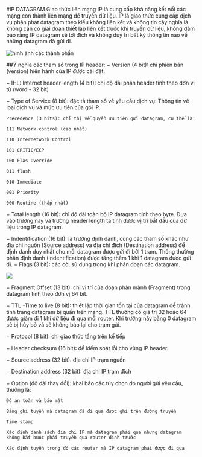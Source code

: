 #IP DATAGRAM
Giao thức liên mạng IP là cung cấp khả năng kết nối các mạng con thành liên mạng để truyền dữ liệu.
IP là giao thức cung cấp dịch vụ phân phát datagram theo kiểu không liên kết và không tin cậy
nghĩa là không cần có giai đoạn thiết lập liên kết trước khi truyền dữ liệu, 
không đảm bảo rằng IP datagram sẽ tới đích 
và không duy trì bất kỳ thông tin nào về những datagram đã gửi đi. 

![hình ảnh các thành phần](https://4yatfw.bn1.livefilestore.com/y2pj3_VXtcreN016i6uoHEFSeMQAc6rANxHt3Dkw0cThQkIz15HRRIa3-oyTVkYxkjWWps7EHp3mR-xBoggGUd6XSnt2u-wFruAeBu8_LA0skM/01-%20IP%20header.png)

##Ý nghĩa các tham số trong IP header:
− Version (4 bit): chỉ phiên bản (version) hiện hành của IP được cài đặt.

− IHL: Internet header length (4 bit): chỉ độ dài phần header tính theo đơn vị từ (word - 32 bit)

− Type of Service (8 bit): đặc tả tham số về yêu cầu dịch vụ: Thông tin về loại dịch vụ và mức ưu tiên của gói IP.
	
	Precedence (3 bits): chỉ thị về quyền ưu tiên gửi datagram, cụ thể là:
	
	111 Network control (cao nhất)
	
	110 Internetwork Control
	
	101 CRITIC/ECP
	
	100 Flas Override
	
	011 flash
	
	010 Immediate
	
	001 Priority
	
	000 Routine (thấp nhất)
	
− Total length (16 bit): chỉ độ dài toàn bộ IP datagram tính theo byte. Dựa vào trường này và trường header length ta tính được vị trí bắt đầu của dữ liệu trong IP datagram.

− Indentification (16 bit): là trường định danh, cùng các tham số khác như địa chỉ nguồn (Source address) và địa chỉ đích (Destination address) để định danh duy nhất cho mỗi datagram được gửi đi bởi 1 trạm. Thông thường phần định danh (Indentification) được tăng thêm 1 khi 1 datagram được gửi đi.
− Flags (3 bit): các cờ, sử dụng trong khi phân đoạn các datagram. 

![](https://4yatfw.bn1.livefilestore.com/y2phlastvdF-KwMXVyPrpwowT-ZnQ8XKpoEBONbun1VqRZxk89sye8YrlKDEUYGbp26_XRwDlHFJdVPTD79zHYHdO6sOBawzjAEvIlelqtpnts/02-%20flag.png)


− Fragment Offset (13 bit): chỉ vị trí của đoạn phân mảnh (Fragment) trong datagram tính theo đơn vị 64 bit.

− TTL -Time to live  (8 bit): thiết lập thời gian tồn tại của datagram để tránh tình trạng datagram bị quẩn trên mạng. TTL thường có giá trị 32 hoặc 64 được giảm đi 1 khi dữ liệu đi qua mỗi router. Khi trường này bằng 0 datagram sẽ bị hủy bỏ và sẽ không báo lại cho trạm gửi.

− Protocol (8 bit): chỉ giao thức tầng trên kế tiếp

− Header checksum (16 bit): để kiểm soát lỗi cho vùng IP header.

− Source address (32 bit): địa chỉ IP trạm nguồn

− Destination address (32 bit): địa chỉ IP trạm đích

− Option (độ dài thay đổi): khai báo các tùy chọn do người gửi yêu cầu, thường là:

    Độ an toàn và bảo mật
	
    Bảng ghi tuyến mà datagram đã đi qua được ghi trên đường truyền 
	
    Time stamp
	
    Xác định danh sách địa chỉ IP mà datagram phải qua nhưng datagram không bắt buộc phải truyền qua router định trước
    
	Xác định tuyến trong đó các router mà IP datagram phải được đi qua




